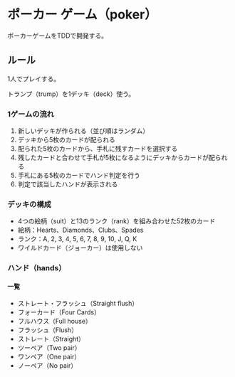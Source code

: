 # ポーカー ゲーム（poker）

ポーカーゲームをTDDで開発する。

## ルール

1人でプレイする。

トランプ（trump）を1デッキ（deck）使う。

### 1ゲームの流れ

1. 新しいデッキが作られる（並び順はランダム）
2. デッキから5枚のカードが配られる
3. 配られた5枚のカードから、手札に残すカードを選択する
4. 残したカードと合わせて手札が5枚になるようにデッキからカードが配られる
5. 手札にある5枚のカードでハンド判定を行う
6. 判定で該当したハンドが表示される

### デッキの構成

- 4つの絵柄（suit）と13のランク（rank）を組み合わせた52枚のカード
- 絵柄：Hearts、Diamonds、Clubs、Spades
- ランク：A, 2, 3, 4, 5, 6, 7, 8, 9, 10, J, Q, K
- ワイルドカード（ジョーカー）は使用しない

### ハンド（hands）

#### 一覧

- ストレート・フラッシュ（Straight flush）
- フォーカード（Four Cards）
- フルハウス（Full house）
- フラッシュ（Flush）
- ストレート（Straight）
- ツーペア（Two pair）
- ワンペア（One pair）
- ノーペア（No pair）
